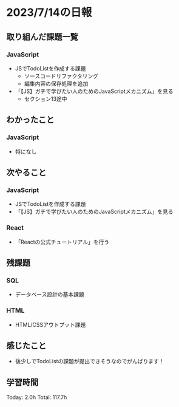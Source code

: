 # 2023/7/14の日報
## 取り組んだ課題一覧
### JavaScript
* JSでTodoListを作成する課題
    * ソースコードリファクタリング
    * 編集内容の保存処理を追加
* 「【JS】ガチで学びたい人のためのJavaScriptメカニズム」を見る
    * セクション13途中
## わかったこと
### JavaScript
* 特になし
## 次やること
### JavaScript
* JSでTodoListを作成する課題
* 「【JS】ガチで学びたい人のためのJavaScriptメカニズム」を見る
### React
* 「Reactの公式チュートリアル」を行う
## 残課題
### SQL
* データベース設計の基本課題
### HTML
* HTML/CSSアウトプット課題
## 感じたこと
* 後少しでTodoListの課題が提出できそうなのでがんばります！
## 学習時間
Today: 2.0h
Total: 117.7h
